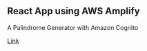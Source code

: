 ## React App using AWS Amplify

A Palindrome Generator with Amazon Cognito

[Link](http://mbenham1.github.io/react-amplify)